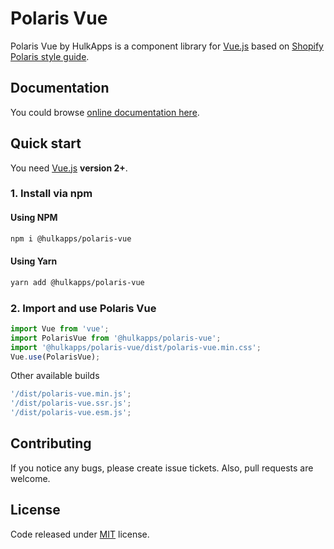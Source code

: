 # Polaris Vue

Polaris Vue by HulkApps is a component library for [Vue.js](https://vuejs.org/) based on [Shopify Polaris style guide](https://polaris.shopify.com/).

## Documentation

You could browse [online documentation here](https://polaris-vue.hulkapps.com/).

## Quick start

You need [Vue.js](https://vuejs.org/) **version 2+**.

### 1. Install via npm

#### Using NPM
```bash
npm i @hulkapps/polaris-vue
```

#### Using Yarn
```bash
yarn add @hulkapps/polaris-vue
```

### 2. Import and use Polaris Vue

```javascript
import Vue from 'vue';
import PolarisVue from '@hulkapps/polaris-vue';
import '@hulkapps/polaris-vue/dist/polaris-vue.min.css';
Vue.use(PolarisVue);
```

Other available builds
```javascript
'/dist/polaris-vue.min.js';
'/dist/polaris-vue.ssr.js';
'/dist/polaris-vue.esm.js';
```

## Contributing

If you notice any bugs, please create issue tickets. Also, pull requests are welcome.

## License

Code released under [MIT](https://github.com/HulkApps/polaris-vue/blob/master/LICENSE) license.
